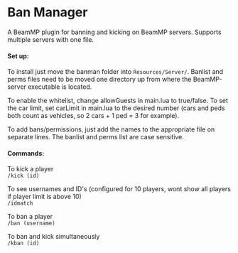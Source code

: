 # Ban Manager
A BeamMP plugin for banning and kicking on BeamMP servers. Supports multiple servers with one file.

#### Set up:
To install just move the banman folder into `Resources/Server/`. Banlist and perms files need to be moved one directory up from where the BeamMP-server executable is located.

To enable the whitelist, change allowGuests in main.lua to true/false. To set the car limit, set carLimit in main.lua to the desired number (cars and peds both count as vehicles, so 2 cars + 1 ped = 3 for example).

To add bans/permissions, just add the names to the appropriate file on separate lines. The banlist and perms list are case sensitive.

#### Commands:
To kick a player <br>
`/kick (id)` 

To see usernames and ID's (configured for 10 players, wont show all players if player limit is above 10)<br>
`/idmatch`

To ban a player <br>
`/ban (username)`

To ban and kick simultaneously <br>
`/kban (id)`
